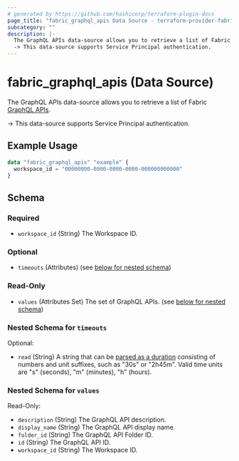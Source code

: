 ```yaml
---
# generated by https://github.com/hashicorp/terraform-plugin-docs
page_title: "fabric_graphql_apis Data Source - terraform-provider-fabric"
subcategory: ""
description: |-
  The GraphQL APIs data-source allows you to retrieve a list of Fabric GraphQL APIs https://learn.microsoft.com/fabric/data-engineering/api-graphql-overview.
  -> This data-source supports Service Principal authentication.
---
```


# fabric_graphql_apis (Data Source)

The GraphQL APIs data-source allows you to retrieve a list of Fabric [GraphQL APIs](https://learn.microsoft.com/fabric/data-engineering/api-graphql-overview).

-> This data-source supports Service Principal authentication.

## Example Usage

```terraform
data "fabric_graphql_apis" "example" {
  workspace_id = "00000000-0000-0000-0000-000000000000"
}
```

<!-- schema generated by tfplugindocs -->
## Schema

### Required

- `workspace_id` (String) The Workspace ID.

### Optional

- `timeouts` (Attributes) (see [below for nested schema](#nestedatt--timeouts))

### Read-Only

- `values` (Attributes Set) The set of GraphQL APIs. (see [below for nested schema](#nestedatt--values))

<a id="nestedatt--timeouts"></a>

### Nested Schema for `timeouts`

Optional:

- `read` (String) A string that can be [parsed as a duration](https://pkg.go.dev/time#ParseDuration) consisting of numbers and unit suffixes, such as "30s" or "2h45m". Valid time units are "s" (seconds), "m" (minutes), "h" (hours).

<a id="nestedatt--values"></a>

### Nested Schema for `values`

Read-Only:

- `description` (String) The GraphQL API description.
- `display_name` (String) The GraphQL API display name.
- `folder_id` (String) The GraphQL API Folder ID.
- `id` (String) The GraphQL API ID.
- `workspace_id` (String) The Workspace ID.
